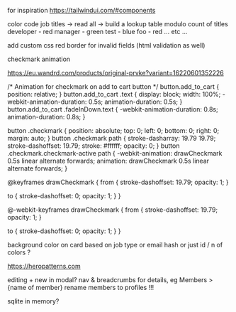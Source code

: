 for inspiration https://tailwindui.com/#components

color code job titles -> read all -> build a lookup table modulo count of titles
developer - red manager - green test - blue foo - red ... etc ...

add custom css red border for invalid fields (html validation as well)

checkmark animation

https://eu.wandrd.com/products/original-prvke?variant=16220601352226

/* Animation for checkmark on add to cart button */ button.add_to_cart {
position: relative; } button.add_to_cart .text { display: block; width: 100%;
-webkit-animation-duration: 0.5s; animation-duration: 0.5s; } button.add_to_cart
.fadeInDown.text { -webkit-animation-duration: 0.8s; animation-duration: 0.8s; }

button .checkmark { position: absolute; top: 0; left: 0; bottom: 0; right: 0;
margin: auto; } button .checkmark path { stroke-dasharray: 19.79 19.79;
stroke-dashoffset: 19.79; stroke: #ffffff; opacity: 0; } button
.checkmark.checkmark-active path { -webkit-animation: drawCheckmark 0.5s linear
alternate forwards; animation: drawCheckmark 0.5s linear alternate forwards; }

@keyframes drawCheckmark { from { stroke-dashoffset: 19.79; opacity: 1; }

to { stroke-dashoffset: 0; opacity: 1; } }

@-webkit-keyframes drawCheckmark { from { stroke-dashoffset: 19.79; opacity: 1;
}

to { stroke-dashoffset: 0; opacity: 1; } }

background color on card based on job type or email hash or just id / n of
colors ?

https://heropatterns.com

editing + new in modal? nav & breadcrumbs for details, eg Members > {name of
member} rename members to profiles !!!

sqlite in memory?
